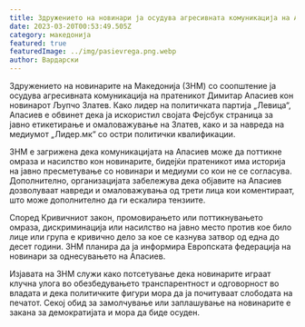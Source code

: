 ```yaml
---
title: Здружението на новинари ја осудува агресивната комуникација на Апасиев
date: 2023-03-20T00:53:49.505Z
category: македонија
featured: true
featuredImage: ../img/pasievrega.png.webp
author: Вардарски
---
```


Здружението на новинарите на Македонија (ЗНМ) со соопштение ја осудува агресивната комуникација на пратеникот Димитар Апасиев кон новинарот Љупчо Златев. Како лидер на политичката партија „Левица“, Апасиев е обвинет дека ја искористил својата Фејсбук страница за јавно етикетирање и омаловажување на Златев, како и за навреда на медиумот „Лидер.мк“ со остри политички квалификации.

ЗНМ е загрижена дека комуникацијата на Апасиев може да поттикне омраза и насилство кон новинарите, бидејќи пратеникот има историја на јавно пресметување со новинари и медиуми со кои не се согласува. Дополнително, организацијата забележува дека објавите на Апасиев дозволуваат навреди и омаловажувања од трети лица кои коментираат, што може дополнително да ги ескалира тензиите.

Според Кривичниот закон, промовирањето или поттикнувањето омраза, дискриминација или насилство на јавно место против кое било лице или група е кривично дело за кое се казнува затвор од една до десет години. ЗНМ планира да ја информира Европската федерација на новинари за однесувањето на Апасиев.

Изјавата на ЗНМ служи како потсетување дека новинарите играат клучна улога во обезбедувањето транспарентност и одговорност во владата и дека политичките фигури мора да ја почитуваат слободата на печатот. Секој обид за замолчување или заплашување на новинарите е закана за демократијата и мора да биде осуден.
